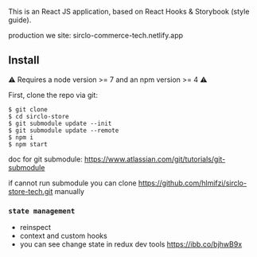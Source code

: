 This is an React JS application, based on React Hooks & Storybook (style guide).

production we site: sirclo-commerce-tech.netlify.app

## Install

⚠ Requires a node version >= 7 and an npm version >= 4 ⚠

First, clone the repo via git:

```
$ git clone 
$ cd sirclo-store
$ git submodule update --init
$ git submodule update --remote
$ npm i
$ npm start
```
doc for git submodule:
https://www.atlassian.com/git/tutorials/git-submodule

if cannot run submodule you can clone https://github.com/hlmifzi/sirclo-store-tech.git manually


### `state management`
- reinspect
- context and custom hooks
- you can see change state in redux dev tools 
  https://ibb.co/bjhwB9x
